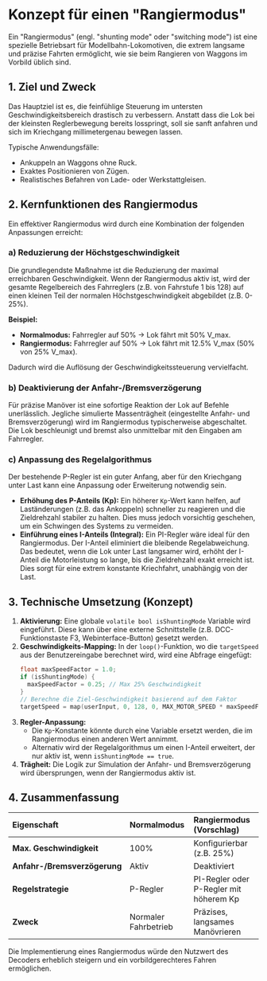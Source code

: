 # Konzept für einen "Rangiermodus"

Ein "Rangiermodus" (engl. "shunting mode" oder "switching mode") ist eine spezielle Betriebsart für Modellbahn-Lokomotiven, die extrem langsame und präzise Fahrten ermöglicht, wie sie beim Rangieren von Waggons im Vorbild üblich sind.

## 1. Ziel und Zweck

Das Hauptziel ist es, die feinfühlige Steuerung im untersten Geschwindigkeitsbereich drastisch zu verbessern. Anstatt dass die Lok bei der kleinsten Reglerbewegung bereits losspringt, soll sie sanft anfahren und sich im Kriechgang millimetergenau bewegen lassen.

Typische Anwendungsfälle:
- Ankuppeln an Waggons ohne Ruck.
- Exaktes Positionieren von Zügen.
- Realistisches Befahren von Lade- oder Werkstattgleisen.

## 2. Kernfunktionen des Rangiermodus

Ein effektiver Rangiermodus wird durch eine Kombination der folgenden Anpassungen erreicht:

### a) Reduzierung der Höchstgeschwindigkeit

Die grundlegendste Maßnahme ist die Reduzierung der maximal erreichbaren Geschwindigkeit. Wenn der Rangiermodus aktiv ist, wird der gesamte Regelbereich des Fahrreglers (z.B. von Fahrstufe 1 bis 128) auf einen kleinen Teil der normalen Höchstgeschwindigkeit abgebildet (z.B. 0-25%).

**Beispiel:**
- **Normalmodus:** Fahrregler auf 50% -> Lok fährt mit 50% V_max.
- **Rangiermodus:** Fahrregler auf 50% -> Lok fährt mit 12.5% V_max (50% von 25% V_max).

Dadurch wird die Auflösung der Geschwindigkeitssteuerung vervielfacht.

### b) Deaktivierung der Anfahr-/Bremsverzögerung

Für präzise Manöver ist eine sofortige Reaktion der Lok auf Befehle unerlässlich. Jegliche simulierte Massenträgheit (eingestellte Anfahr- und Bremsverzögerung) wird im Rangiermodus typischerweise abgeschaltet. Die Lok beschleunigt und bremst also unmittelbar mit den Eingaben am Fahrregler.

### c) Anpassung des Regelalgorithmus

Der bestehende P-Regler ist ein guter Anfang, aber für den Kriechgang unter Last kann eine Anpassung oder Erweiterung notwendig sein.

- **Erhöhung des P-Anteils (Kp):** Ein höherer `Kp`-Wert kann helfen, auf Laständerungen (z.B. das Ankoppeln) schneller zu reagieren und die Zieldrehzahl stabiler zu halten. Dies muss jedoch vorsichtig geschehen, um ein Schwingen des Systems zu vermeiden.
- **Einführung eines I-Anteils (Integral):** Ein PI-Regler wäre ideal für den Rangiermodus. Der I-Anteil eliminiert die bleibende Regelabweichung. Das bedeutet, wenn die Lok unter Last langsamer wird, erhöht der I-Anteil die Motorleistung so lange, bis die Zieldrehzahl exakt erreicht ist. Dies sorgt für eine extrem konstante Kriechfahrt, unabhängig von der Last.

## 3. Technische Umsetzung (Konzept)

1.  **Aktivierung:** Eine globale `volatile bool isShuntingMode` Variable wird eingeführt. Diese kann über eine externe Schnittstelle (z.B. DCC-Funktionstaste F3, Webinterface-Button) gesetzt werden.
2.  **Geschwindigkeits-Mapping:** In der `loop()`-Funktion, wo die `targetSpeed` aus der Benutzereingabe berechnet wird, wird eine Abfrage eingefügt:
    ```cpp
    float maxSpeedFactor = 1.0;
    if (isShuntingMode) {
      maxSpeedFactor = 0.25; // Max 25% Geschwindigkeit
    }
    // Berechne die Ziel-Geschwindigkeit basierend auf dem Faktor
    targetSpeed = map(userInput, 0, 128, 0, MAX_MOTOR_SPEED * maxSpeedFactor);
    ```
3.  **Regler-Anpassung:**
    - Die `Kp`-Konstante könnte durch eine Variable ersetzt werden, die im Rangiermodus einen anderen Wert annimmt.
    - Alternativ wird der Regelalgorithmus um einen I-Anteil erweitert, der nur aktiv ist, wenn `isShuntingMode == true`.
4.  **Trägheit:** Die Logik zur Simulation der Anfahr- und Bremsverzögerung wird übersprungen, wenn der Rangiermodus aktiv ist.

## 4. Zusammenfassung

| Eigenschaft | Normalmodus | Rangiermodus (Vorschlag) |
| :--- | :--- | :--- |
| **Max. Geschwindigkeit** | 100% | Konfigurierbar (z.B. 25%) |
| **Anfahr-/Bremsverzögerung**| Aktiv | Deaktiviert |
| **Regelstrategie** | P-Regler | PI-Regler oder P-Regler mit höherem Kp |
| **Zweck** | Normaler Fahrbetrieb | Präzises, langsames Manövrieren |

Die Implementierung eines Rangiermodus würde den Nutzwert des Decoders erheblich steigern und ein vorbildgerechteres Fahren ermöglichen.
